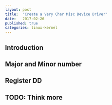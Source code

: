 ```yaml
---
layout: post
title:  "Create a Very Char Misc Device Driver"
date:   2017-02-26
published: true
categories: linux-kernel
---
```


## Introduction

## Major and Minor number

## Register DD

## TODO: Think more
